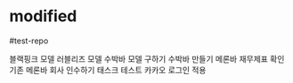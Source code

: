 # modified
#test-repo

블랙핑크 모델
러블리즈 모델
수박바 모델 구하기
수박바 만들기
메론바 재무제표 확인
기존 메론바 회사 인수하기
태스크 테스트
카카오 로그인 적용
